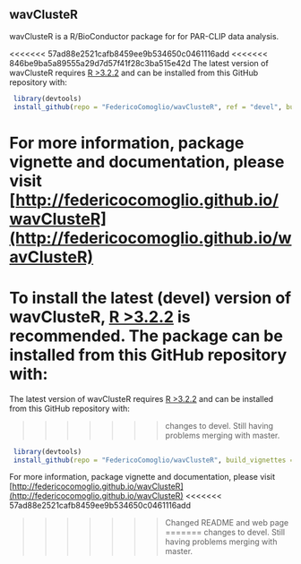 wavClusteR
----

wavClusteR is a R/BioConductor package for for PAR-CLIP data analysis.

<<<<<<< 57ad88e2521cafb8459ee9b534650c0461116add
<<<<<<< 846be9ba5a89555a29d7d57f41f28c3ba515e42d
The latest version of wavClusteR requires [R >3.2.2](https://cran.r-project.org) and can be installed from this GitHub repository with:

```R
 library(devtools)
 install_github(repo = "FedericoComoglio/wavClusteR", ref = "devel", build_vignettes = TRUE)
```

For more information, package vignette and documentation, please visit [http://federicocomoglio.github.io/wavClusteR](http://federicocomoglio.github.io/wavClusteR)
=======
To install the latest (devel) version of wavClusteR, [R >3.2.2](https://cran.r-project.org) is recommended. The package can be installed from this GitHub repository with:
=======
The latest version of wavClusteR requires [R >3.2.2](https://cran.r-project.org) and can be installed from this GitHub repository with:
>>>>>>> changes to devel. Still having problems merging with master.

```R
 library(devtools)
 install_github(repo = "FedericoComoglio/wavClusteR", build_vignettes = TRUE)
```

For more information, package vignette and documentation, please visit [http://federicocomoglio.github.io/wavClusteR](http://federicocomoglio.github.io/wavClusteR)
<<<<<<< 57ad88e2521cafb8459ee9b534650c0461116add
>>>>>>> Changed README and web page
=======
>>>>>>> changes to devel. Still having problems merging with master.
